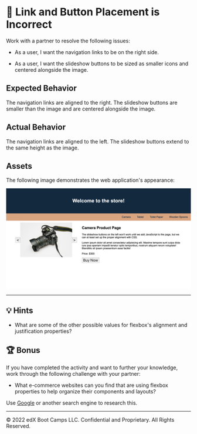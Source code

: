 # 🐛 Link and Button Placement is Incorrect

Work with a partner to resolve the following issues:

* As a user, I want the navigation links to be on the right side.

* As a user, I want the slideshow buttons to be sized as smaller icons and centered alongside the image.

## Expected Behavior

The navigation links are aligned to the right. The slideshow buttons are smaller than the image and are centered alongside the image.

## Actual Behavior

The navigation links are aligned to the left. The slideshow buttons extend to the same height as the image.

## Assets

The following image demonstrates the web application's appearance:

![The navigation links are aligned to the right, and the slideshow buttons are center aligned.](./Images/01-product-page.png)

---

## 💡 Hints

* What are some of the other possible values for flexbox's alignment and justification properties?

## 🏆 Bonus

If you have completed the activity and want to further your knowledge, work through the following challenge with your partner:

* What e-commerce websites can you find that are using flexbox properties to help organize their components and layouts?

Use [Google](https://www.google.com) or another search engine to research this.

---
© 2022 edX Boot Camps LLC. Confidential and Proprietary. All Rights Reserved.
